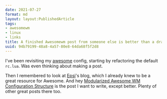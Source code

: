 ```yaml
---
date: 2021-07-27
format: md
layout: layout:PublishedArticle
tags:
- awesomewm
- linux
- links
title: A finished Awesomewm post from someone else is better than a draft from me
uuid: 94b79199-48a8-4a57-80e8-64da68f5f2d8
---
```


[awesome]: https://awesomewm.org

I've been revisiting my [awesome][] config, starting by refactoring the default `rc.lua`.  Was even
thinking about making a post.

[Modularized Awesome WM Configuration Structure]: http://epsi-rns.github.io/desktop/2016/07/06/modularized-awesome-structure.html

[Epsi]: http://epsi-rns.github.io

Then I remembered to look at [Epsi][]'s blog, which I already knew to be a great resource for
Awesome.  And hey [Modularized Awesome WM Configuration Structure][] is the post I want to write,
except better. Plenty of other great posts there too.
